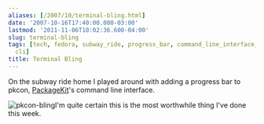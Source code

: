 ```yaml
---
aliases: [/2007/10/terminal-bling.html]
date: '2007-10-16T17:40:00.000-03:00'
lastmod: '2011-11-06T10:02:36.600-04:00'
slug: terminal-bling
tags: [tech, fedora, subway_ride, progress_bar, command_line_interface, packagekit,
  cli]
title: Terminal Bling
---
```


On the subway ride home I played around with adding a progress bar to pkcon,
[PackageKit](http://www.packagekit.org)'s command line interface.  
  
![pkcon-bling](http://jbowes.files.wordpress.com/2007/10/pkcon-bling.gif)I'm
quite certain this is the most worthwhile thing I've done this week.

